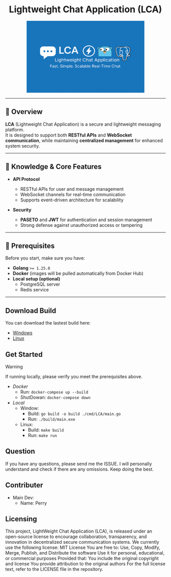 <h1 align="center"><strong>Lightweight Chat Application (LCA)</strong></h1>

<p align="center">
  <img src="assets/inside.png" alt="LCA Banner" height="225" width="370" />
</p>

---

## 📌 Overview
**LCA** (Lightweight Chat Application) is a secure and lightweight messaging platform.  
It is designed to support both **RESTful APIs** and **WebSocket communication**, while maintaining **centralized management** for enhanced system security.

---

## 🧠 Knowledge & Core Features
- **API Protocol**
  - RESTful APIs for user and message management  
  - WebSocket channels for real-time communication  
  - Supports event-driven architecture for scalability  

- **Security**
  - **PASETO** and **JWT** for authentication and session management  
  - Strong defense against unauthorized access or tampering  

---

## 🔧 Prerequisites
Before you start, make sure you have:

- **Golang** `>= 1.25.0`
- **Docker** (images will be pulled automatically from Docker Hub)
- **Local setup (optional)**  
  - PostgreSQL server  
  - Redis service  

---
## Download Build 

You can download the lastest build here:
  - [Windows](https://github.com/wang900115/LCA/releases/latest/download/main.exe)
  - [Linux](https://github.com/wang900115/LCA/releases/latest/download/main)

## Get Started
> [!WARNING]  
> If running locally, please verify you meet the prerequisites above. 
  - *Docker*
    -  Run:  `docker-compose up --build`
    -  ShutDowan:  `docker-compose down`
  - *Local* 
    - Window: 
      -  Build: `go build -o build ./cmd/LCA/main.go`
      -  Run: `./build/main.exe`
    - Linux:
      -  Build: `make build`
      -  Run: `make run`

## Question
  If you have any questions, please send me the ISSUE. I will personally understand and check if there are any omissions. Keep doing the best.

## Contributer
  - Main Dev: 
    - Name: Perry
## Licensing
  This project, LightWeight Chat Application (LCA), is released under an open-source license to encourage collaboration, transparency, and innovation in decentralized secure communication systems. We currently use the following license: MIT License You are free to: Use, Copy, Modify, Merge, Publish, and Distribute the software Use it for personal, educational, or commercial purposes Provided that: You include the original copyright and license You provide attribution to the original authors For the full license text, refer to the LICENSE file in the repository.
